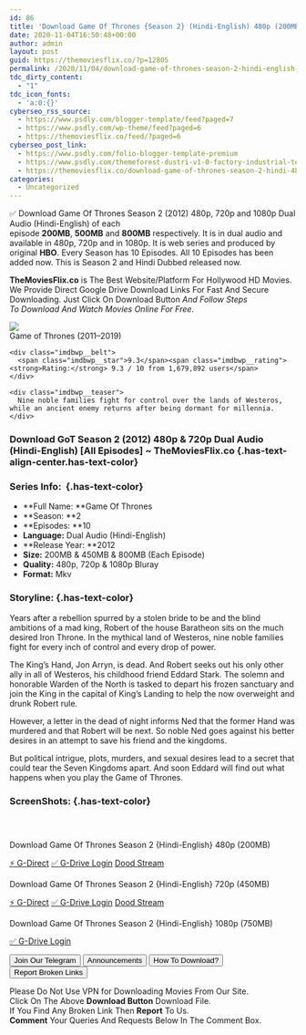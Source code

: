 ```yaml
---
id: 86
title: 'Download Game Of Thrones {Season 2} (Hindi-English) 480p (200MB) || 720p (450MB) || 1080p [750MB]'
date: 2020-11-04T16:50:48+00:00
author: admin
layout: post
guid: https://themoviesflix.co/?p=12805
permalink: /2020/11/04/download-game-of-thrones-season-2-hindi-english-480p-200mb-720p-450mb-1080p-750mb/
tdc_dirty_content:
  - "1"
tdc_icon_fonts:
  - 'a:0:{}'
cyberseo_rss_source:
  - https://www.psdly.com/blogger-template/feed?paged=7
  - https://www.psdly.com/wp-theme/feed?paged=6
  - https://themoviesflix.co/feed/?paged=6
cyberseo_post_link:
  - https://www.psdly.com/folio-blogger-template-premium
  - https://www.psdly.com/themeforest-dustri-v1-0-factory-industrial-template-kit-28428748
  - https://themoviesflix.co/download-game-of-thrones-season-2-hindi-480p-720p-1080p/
categories:
  - Uncategorized
---
```

✅&nbsp;Download Game Of Thrones Season 2 (2012) 480p, 720p and 1080p&nbsp;Dual Audio&nbsp;(Hindi-English) of each episode&nbsp;**200MB**,&nbsp;**500MB**&nbsp;and&nbsp;**800MB**&nbsp;respectively. It is in&nbsp;dual audio&nbsp;and available in 480p,&nbsp;720p&nbsp;and in 1080p. It is web series and produced by original&nbsp;**HBO**. Every Season has 10 Episodes. All 10 Episodes has been added now. This is Season 2 and Hindi Dubbed released now.

**TheMoviesFlix.co**&nbsp;is The Best Website/Platform For Hollywood HD Movies. We Provide Direct Google Drive Download Links For Fast And Secure Downloading. Just Click On Download Button&nbsp;_And Follow Steps To&nbsp;Download And Watch Movies Online For Free_.

<div class="imdbwp imdbwp--movie dark">
  <div class="imdbwp__thumb">
    <a class="imdbwp__link" target="_blank" title="Game of Thrones" href="https://www.imdb.com/title/tt0944947/" rel="nofollow noopener noreferrer"><img class="imdbwp__img" src="https://m.media-amazon.com/images/M/MV5BYTRiNDQwYzAtMzVlZS00NTI5LWJjYjUtMzkwNTUzMWMxZTllXkEyXkFqcGdeQXVyNDIzMzcwNjc@._V1_SX300.jpg" /></a>
  </div>
  
  <div class="imdbwp__content">
    <div class="imdbwp__header">
      <span class="imdbwp__title">Game of Thrones</span> (2011–2019)
    </div>
    
    <div class="imdbwp__belt">
      <span class="imdbwp__star">9.3</span><span class="imdbwp__rating"><strong>Rating:</strong> 9.3 / 10 from 1,679,892 users</span>
    </div>
    
    <div class="imdbwp__teaser">
      Nine noble families fight for control over the lands of Westeros, while an ancient enemy returns after being dormant for millennia.
    </div>
  </div>
</div>

### Download GoT Season 2 (2012) 480p & 720p Dual Audio (Hindi-English) [All Episodes] ~ TheMoviesFlix.co {.has-text-align-center.has-text-color}

### Series Info:&nbsp; {.has-text-color}

  * **Full Name:&nbsp;**Game Of Thrones
  * **Season:&nbsp;**2
  * **Episodes:&nbsp;**10
  * **Language:**&nbsp;Dual Audio (Hindi-English)
  * **Release Year:&nbsp;**2012
  * **Size:**&nbsp;200MB & 450MB & 800MB (Each Episode)
  * **Quality:**&nbsp;480p, 720p & 1080p Bluray
  * **Format:**&nbsp;Mkv

### Storyline: {.has-text-color}

Years after a rebellion spurred by a stolen bride to be and the blind ambitions of a mad king, Robert of the house Baratheon sits on the much desired Iron Throne. In the mythical land of Westeros, nine noble families fight for every inch of control and every drop of power.

The King’s Hand, Jon Arryn, is dead. And Robert seeks out his only other ally in all of Westeros, his childhood friend Eddard Stark. The solemn and honorable Warden of the North is tasked to depart his frozen sanctuary and join the King in the capital of King’s Landing to help the now overweight and drunk Robert rule.

However, a letter in the dead of night informs Ned that the former Hand was murdered and that Robert will be next. So noble Ned goes against his better desires in an attempt to save his friend and the kingdoms.

But political intrigue, plots, murders, and sexual desires lead to a secret that could tear the Seven Kingdoms apart. And soon Eddard will find out what happens when you play the Game of Thrones.

### ScreenShots: {.has-text-color}

<div class="wp-block-image">
  <figure class="aligncenter"><img src="https://image.ibb.co/emwYVK/got401hdtv_1475.jpg" alt /></figure>
</div>

<div class="wp-block-image">
  <figure class="aligncenter"><img src="https://image.ibb.co/eCBdxz/15810cec_211c_48ba_9aea_962467e89015.jpg" alt /></figure>
</div>

<div class="wp-block-image">
  <figure class="aligncenter"><img src="https://image.ibb.co/j1q5cz/suiQs.jpg" alt /></figure>
</div>

<p class="has-text-align-center has-text-color has-medium-font-size">
  Download Game Of Thrones Season 2 {Hindi-English} 480p (200MB)
</p>

<p class="has-text-align-center">
  <a class="maxbutton-13 maxbutton maxbutton-g-direct-1" target="_blank" title="tooltip" rel="nofollow noopener noreferrer" href="https://coinquint.com/a19284/"><span class="mb-text">⚡️ G-Direct</span></a> <a class="maxbutton-14 maxbutton maxbutton-g-drive" target="_blank" title="tooltip" rel="nofollow noopener noreferrer" href="https://coinquint.com/a19250/"><span class="mb-text">✅ G-Drive Login</span></a> <a class="maxbutton-15 maxbutton maxbutton-dood-stream" target="_blank" title="tooltip" rel="nofollow noopener noreferrer" href="https://coinquint.com/a19252/"><span class="mb-text">Dood Stream</span></a>
</p>

<p class="has-text-align-center has-text-color has-medium-font-size">
  Download Game Of Thrones Season 2 {Hindi-English} 720p (450MB)
</p>

<p class="has-text-align-center">
  <a class="maxbutton-13 maxbutton maxbutton-g-direct-1" target="_blank" title="tooltip" rel="nofollow noopener noreferrer" href="https://coinquint.com/a3430/"><span class="mb-text">⚡️ G-Direct</span></a> <a class="maxbutton-14 maxbutton maxbutton-g-drive" target="_blank" title="tooltip" rel="nofollow noopener noreferrer" href="https://coinquint.com/a19218/"><span class="mb-text">✅ G-Drive Login</span></a> <a class="maxbutton-15 maxbutton maxbutton-dood-stream" target="_blank" title="tooltip" rel="nofollow noopener noreferrer" href="https://coinquint.com/a19220/"><span class="mb-text">Dood Stream</span></a>
</p>

<p class="has-text-align-center has-text-color has-medium-font-size">
  Download Game Of Thrones Season 2 {Hindi-English} 1080p (750MB)
</p>

<p class="has-text-align-center">
  <a class="maxbutton-14 maxbutton maxbutton-g-drive" target="_blank" title="tooltip" rel="nofollow noopener noreferrer" href="https://coinquint.com/a19278/"><span class="mb-text">✅ G-Drive Login</span></a>
</p>

<a href="https://t.me/themoviesflixcom" target="_blank" data-wpel-link="external" rel="nofollow external noopener noreferrer"><button class="button button5">Join Our Telegram</button></a> <a href="https://themoviesflix.co/download-game-of-thrones-season-2-hindi-480p-720p-1080p/#" target="_blank" data-wpel-link="external" rel="nofollow external noopener noreferrer"><button class="button button5">Announcements</button></a> <a href="https://themoviesflix.com/how-to-download/" target="_blank" data-wpel-link="external" rel="nofollow external noopener noreferrer"><button class="button button5">How To Download?</button></a> <a href="https://themoviesflix.co/download-game-of-thrones-season-2-hindi-480p-720p-1080p/#" target="_blank" data-wpel-link="external" rel="nofollow external noopener noreferrer"><button class="button button5">Report Broken Links</button></a> 

<div class="alert alert-danger">
  Please Do Not Use VPN for Downloading Movies From Our Site.
</div>

<div class="alert alert-success">
  Click On The Above <strong>Download Button</strong> Download File.
</div>

<div class="alert alert-warning">
  If You Find Any Broken Link Then <strong>Report</strong> To Us.
</div>

<div class="alert alert-info">
  <strong>Comment</strong> Your Queries And Requests Below In The Comment Box.
</div>